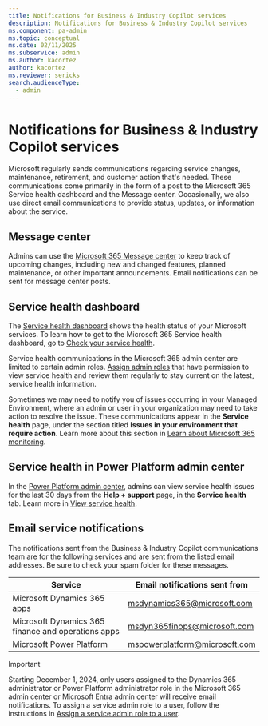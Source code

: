 ```yaml
---
title: Notifications for Business & Industry Copilot services 
description: Notifications for Business & Industry Copilot services
ms.component: pa-admin
ms.topic: conceptual
ms.date: 02/11/2025
ms.subservice: admin
ms.author: kacortez
author: kacortez
ms.reviewer: sericks
search.audienceType: 
  - admin
---
```

# Notifications for Business & Industry Copilot services

Microsoft regularly sends communications regarding service changes, maintenance, retirement, and customer action that's needed. These communications come primarily in the form of a post to the Microsoft 365 Service health dashboard and the Message center. Occasionally, we also use direct email communications to provide status, updates, or information about the service.  

## Message center
Admins can use the [Microsoft 365 Message center](/office365/admin/manage/message-center?view=o365-worldwide) to keep track of upcoming changes, including new and changed features, planned maintenance, or other important announcements. Email notifications can be sent for message center posts. 

## Service health dashboard
The [Service health dashboard](/office365/enterprise/view-service-health) shows the health status of your Microsoft services. To learn how to get to the Microsoft 365 Service health dashboard, go to [Check your service health](check-online-service-health.md). 

Service health communications in the Microsoft 365 admin center are limited to certain admin roles. [Assign admin roles](/microsoft-365/admin/add-users/assign-admin-roles?view=o365-worldwide) that have permission to view service health and review them regularly to stay current on the latest, service health information.

Sometimes we may need to notify you of issues occurring in your Managed Environment, where an admin or user in your organization may need to take action to resolve the issue. These communications  appear in the **Service health** page, under the section titled **Issues in your environment that require action**. Learn more about this section in [Learn about Microsoft 365 monitoring](/microsoft-365/enterprise/microsoft-365-monitoring?view=o365-worldwide).

## Service health in Power Platform admin center
In the [Power Platform admin center](https://admin.powerplatform.microsoft.com), admins can view service health issues for the last 30 days from the **Help + support** page, in the **Service health** tab. Learn more in [View service health](view-service-health.md).

## Email service notifications
The notifications sent from the Business & Industry Copilot communications team are for the following services and are sent from the listed email addresses. Be sure to check your spam folder for these messages.

|Service | Email notifications sent from | 
|--------|-------------------------------| 
| Microsoft Dynamics 365 apps| msdynamics365@microsoft.com| 
| Microsoft Dynamics 365 finance and operations apps| msdyn365finops@microsoft.com| 
| Microsoft Power Platform | mspowerplatform@microsoft.com|

> [!IMPORTANT]
> Starting December 1, 2024, only users assigned to the Dynamics 365 administrator or Power Platform administrator role in the Microsoft 365 admin center or Microsoft Entra admin center will receive email notifications. To assign a service admin role to a user, follow the instructions in [Assign a service admin role to a user](use-service-admin-role-manage-tenant.md#assign-a-service-admin-role-to-a-user).
